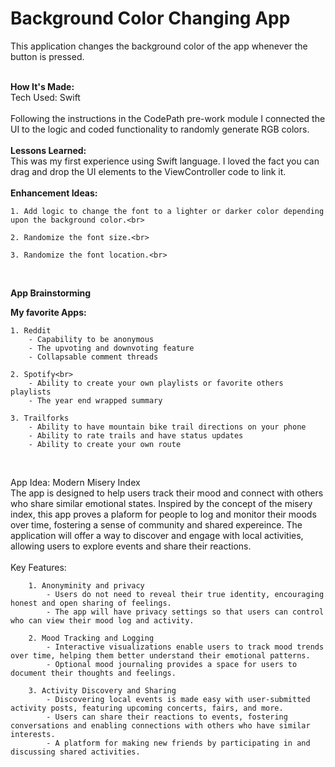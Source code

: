 # Background Color Changing App
This application changes the background color of the app whenever the button is pressed.
<br>
<br>

**How It's Made:**<br>
Tech Used: Swift<br>
<br>
Following the instructions in the CodePath pre-work module I connected the UI to the logic and coded functionality to randomly generate RGB colors. 
<br>
<br>
**Lessons Learned:**<br>
This was my first experience using Swift language. I loved the fact you can drag and drop the UI elements to the ViewController code to link it.
<br>
<br>
**Enhancement Ideas:**<br>

    1. Add logic to change the font to a lighter or darker color depending upon the background color.<br>
    
    2. Randomize the font size.<br>
    
    3. Randomize the font location.<br>
<br>

**App Brainstorming**<br>

**My favorite Apps:**<br>

    1. Reddit
        - Capability to be anonymous
        - The upvoting and downvoting feature
        - Collapsable comment threads
        
    2. Spotify<br>
        - Ability to create your own playlists or favorite others playlists
        - The year end wrapped summary
        
    3. Trailforks
        - Ability to have mountain bike trail directions on your phone
        - Ability to rate trails and have status updates
        - Ability to create your own route
<br>

App Idea: Modern Misery Index<br>
    The app is designed to help users track their mood and connect with others who share similar emotional states. Inspired by the concept of the misery index, this app proves a plaform for people to log and monitor their moods over time, fostering a sense of community and shared expereince. The application will offer a way to discover and engage with local activities, allowing users to explore events and share their reactions. <br>
        <br>
    Key Features:<br>
        
        1. Anonyminity and privacy
            - Users do not need to reveal their true identity, encouraging honest and open sharing of feelings.
            - The app will have privacy settings so that users can control who can view their mood log and activity.
                
        2. Mood Tracking and Logging
            - Interactive visualizations enable users to track mood trends over time, helping them better understand their emotional patterns.
            - Optional mood journaling provides a space for users to document their thoughts and feelings. 
                
        3. Activity Discovery and Sharing
            - Discovering local events is made easy with user-submitted activity posts, featuring upcoming concerts, fairs, and more.
            - Users can share their reactions to events, fostering conversations and enabling connections with others who have similar interests.
            - A platform for making new friends by participating in and discussing shared activities.
            
